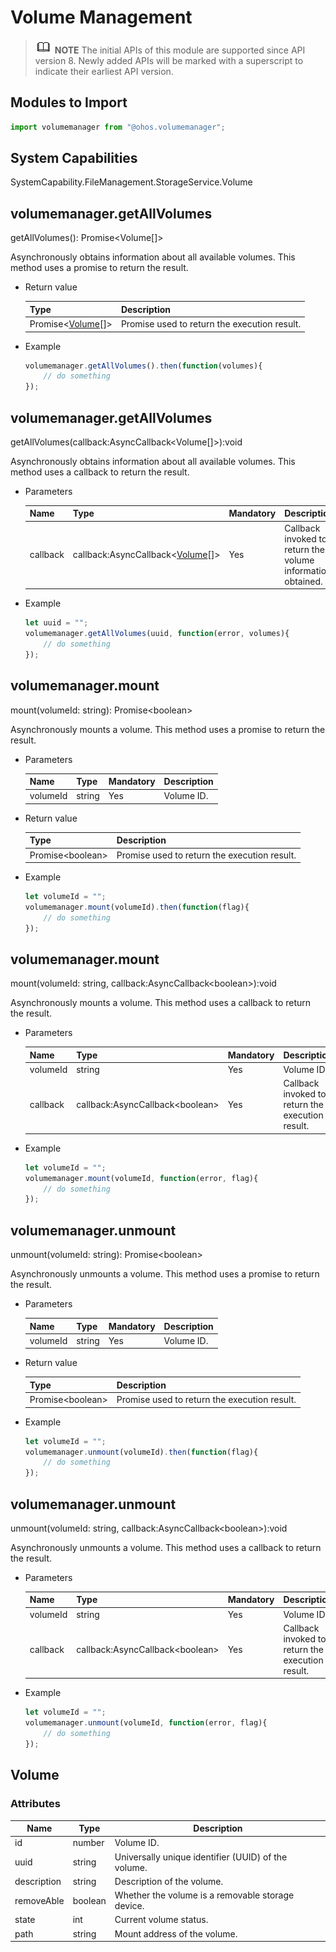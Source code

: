 # Volume Management

> ![icon-note.gif](public_sys-resources/icon-note.gif) **NOTE**
> The initial APIs of this module are supported since API version 8. Newly added APIs will be marked with a superscript to indicate their earliest API version.

## Modules to Import

```js
import volumemanager from "@ohos.volumemanager";
```

## System Capabilities

SystemCapability.FileManagement.StorageService.Volume

## volumemanager.getAllVolumes

getAllVolumes(): Promise&lt;Volume[]&gt;

Asynchronously obtains information about all available volumes. This method uses a promise to return the result.

- Return value

  | Type| Description|
  | ---------------------------------- | -------------------------- |
  | Promise&lt;[Volume](#volume)[]&gt; | Promise used to return the execution result.|

- Example

  ```js
  volumemanager.getAllVolumes().then(function(volumes){
      // do something
  });
  ```

## volumemanager.getAllVolumes

getAllVolumes(callback:AsyncCallback&lt;Volume[]&gt;):void

Asynchronously obtains information about all available volumes. This method uses a callback to return the result.

- Parameters

  | Name| Type| Mandatory| Description|
  | -------- | ------------------------------------------------- | ---- | ------------------------------------ |
  | callback | callback:AsyncCallback&lt;[Volume](#volume)[]&gt; | Yes| Callback invoked to return the volume information obtained.|
  
- Example

  ```js
  let uuid = "";
  volumemanager.getAllVolumes(uuid, function(error, volumes){
      // do something
  });
  ```


## volumemanager.mount

mount(volumeId: string): Promise&lt;boolean&gt;

Asynchronously mounts a volume. This method uses a promise to return the result.

- Parameters

  | Name| Type| Mandatory| Description|
  | -------- | ------ | ---- | ---- |
  | volumeId | string | Yes| Volume ID.|

- Return value

  | Type| Description|
  | ---------------------- | ---------- |
  | Promise&lt;boolean&gt; | Promise used to return the execution result.|

- Example

  ```js
  let volumeId = "";
  volumemanager.mount(volumeId).then(function(flag){
      // do something
  });
  ```

## volumemanager.mount

mount(volumeId: string, callback:AsyncCallback&lt;boolean&gt;):void

Asynchronously mounts a volume. This method uses a callback to return the result.

- Parameters

  | Name| Type| Mandatory| Description|
  | -------- | ------------------------------------- | ---- | -------------------- |
  | volumeId | string                                | Yes| Volume ID.|
  | callback | callback:AsyncCallback&lt;boolean&gt; | Yes| Callback invoked to return the execution result.|

- Example

  ```js
  let volumeId = "";
  volumemanager.mount(volumeId, function(error, flag){
      // do something
  });
  ```

## volumemanager.unmount

unmount(volumeId: string): Promise&lt;boolean&gt;

Asynchronously unmounts a volume. This method uses a promise to return the result.

- Parameters

  | Name| Type| Mandatory| Description|
  | -------- | ------ | ---- | ---- |
  | volumeId | string | Yes| Volume ID.|

- Return value

  | Type| Description|
  | ---------------------- | ---------- |
  | Promise&lt;boolean&gt; | Promise used to return the execution result.|

- Example

  ```js
  let volumeId = "";
  volumemanager.unmount(volumeId).then(function(flag){
      // do something
  });
  ```

## volumemanager.unmount

unmount(volumeId: string, callback:AsyncCallback&lt;boolean&gt;):void

Asynchronously unmounts a volume. This method uses a callback to return the result.

- Parameters

  | Name| Type| Mandatory| Description|
  | -------- | ------------------------------------- | ---- | -------------------- |
  | volumeId | string                                | Yes| Volume ID.|
  | callback | callback:AsyncCallback&lt;boolean&gt; | Yes| Callback invoked to return the execution result.|

- Example

  ```js
  let volumeId = "";
  volumemanager.unmount(volumeId, function(error, flag){
      // do something
  });
  ```

## Volume

### Attributes

| Name| Type| Description|
| ----------- | ------- | -------------------- |
| id          | number  | Volume ID.|
| uuid        | string  | Universally unique identifier (UUID) of the volume.|
| description | string  | Description of the volume.|
| removeAble  | boolean | Whether the volume is a removable storage device.|
| state       | int     | Current volume status.|
| path        | string  | Mount address of the volume.|
